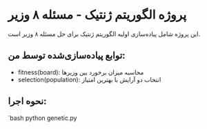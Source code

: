 # پروژه الگوریتم ژنتیک - مسئله ۸ وزیر

این پروژه شامل پیاده‌سازی اولیه الگوریتم ژنتیک برای حل مسئله ۸ وزیر است.

## توابع پیاده‌سازی‌شده توسط من:
- fitness(board): محاسبه میزان برخورد بین وزیرها
- selection(population): انتخاب دو آرایش با بهترین امتیاز

## نحوه اجرا:
`bash
python genetic.py